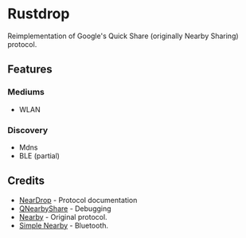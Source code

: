 # Rustdrop

Reimplementation of Google's Quick Share (originally Nearby Sharing) protocol.

## Features

### Mediums

- WLAN

### Discovery

- Mdns
- BLE (partial)

## Credits

- [NearDrop](https://github.com/grishka/NearDrop) - Protocol documentation
- [QNearbyShare](https://github.com/vicr123/QNearbyShare) - Debugging
- [Nearby](https://github.com/google/nearby) - Original protocol.
- [Simple Nearby](https://github.com/alex9099/SimpleNearby) - Bluetooth.
